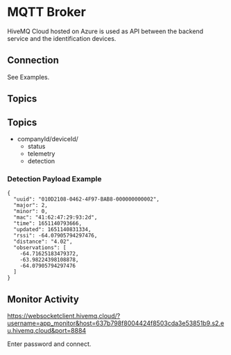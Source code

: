 # MQTT Broker

HiveMQ Cloud hosted on Azure is used as API between the backend service and the identification devices.

## Connection
See Examples.

## Topics

## Topics

- companyId/deviceId/
    - status
    - telemetry 
    - detection 

### Detection Payload Example

```
{
  "uuid": "010D2108-0462-4F97-BAB8-000000000002",
  "major": 2,
  "minor": 0,
  "mac": "41:62:47:29:93:2d",
  "time": 1651140793666,
  "updated": 1651140831334,
  "rssi": -64.07905794297476,
  "distance": "4.02",
  "observations": [
    -64.71625183479372,
    -63.98224398108878,
    -64.07905794297476
  ]
}
```

## Monitor Activity
https://websocketclient.hivemq.cloud/?username=app_monitor&host=637b798f8004424f8503cda3e53851b9.s2.eu.hivemq.cloud&port=8884

Enter password and connect.
